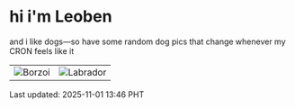 # hi i'm Leoben

and i like dogs—so have some random dog pics that change whenever my CRON feels like it

|  |  |
|--------|----------|
| ![Borzoi](https://random-dog-vercel.vercel.app/api/random-borzoi?v=1761975961) | ![Labrador](https://random-dog-vercel.vercel.app/api/random-labrador?v=1761975961) |

Last updated: 2025-11-01 13:46 PHT
